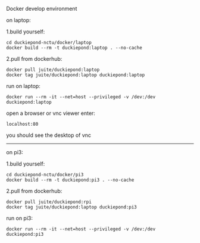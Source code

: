 Docker develop environment


on laptop:

  1.build yourself:
  
    cd duckiepond-nctu/docker/laptop
    docker build --rm -t duckiepond:laptop . --no-cache
    
  2.pull from dockerhub:
  
    docker pull juite/duckiepond:laptop
    docker tag juite/duckiepond:laptop duckiepond:laptop
    
  run on laptop:
  
    docker run --rm -it --net=host --privileged -v /dev:/dev duckiepond:laptop
    
  open a browser or vnc viewer enter:
  
    localhost:80
    
  you should see the desktop of vnc
    
---------------------------------------------------------------------------------------------------------
 
on pi3:

  1.build yourself:
  
    cd duckiepond-nctu/docker/pi3
    docker build --rm -t duckiepond:pi3 . --no-cache
    
  2.pull from dockerhub:
  
    docker pull juite/duckiepond:rpi
    docker tag juite/duckiepond:laptop duckiepond:pi3
    
  run on pi3:
  
    docker run --rm -it --net=host --privileged -v /dev:/dev duckiepond:pi3
